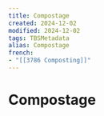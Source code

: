 ```yaml
---
title: Compostage
created: 2024-12-02
modified: 2024-12-02
tags: TBSMetadata
alias: Compostage
french:
- "[[3786 Composting]]"
---
```

# Compostage
